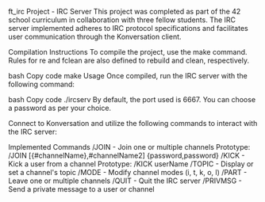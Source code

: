 ft_irc Project - IRC Server
This project was completed as part of the 42 school curriculum in collaboration with three fellow students. The IRC server implemented adheres to IRC protocol specifications and facilitates user communication through the Konversation client.

Compilation Instructions
To compile the project, use the make command. Rules for re and fclean are also defined to rebuild and clean, respectively.

bash
Copy code
make
Usage
Once compiled, run the IRC server with the following command:

bash
Copy code
./ircserv <port> <password>
By default, the port used is 6667. You can choose a password as per your choice.

Connect to Konversation and utilize the following commands to interact with the IRC server:

Implemented Commands
/JOIN - Join one or multiple channels
Prototype: /JOIN [{#channelName},#channelName2] {password,password}
/KICK - Kick a user from a channel
Prototype: /KICK userName
/TOPIC - Display or set a channel's topic
/MODE - Modify channel modes (i, t, k, o, l)
/PART - Leave one or multiple channels
/QUIT - Quit the IRC server
/PRIVMSG - Send a private message to a user or channel
